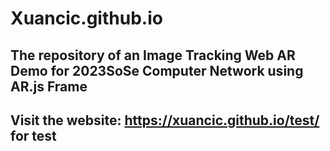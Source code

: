 # Xuancic.github.io
## The repository of an Image Tracking Web AR Demo for 2023SoSe Computer Network using AR.js Frame
## Visit the website: https://xuancic.github.io/test/ for test
